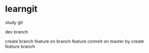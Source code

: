 # learngit
study git

dev branch

create branch feature on branch feature
commit on master by create feature branch


